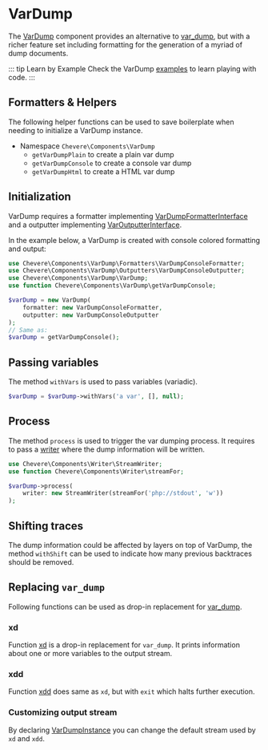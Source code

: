 # VarDump

The [VarDump](../reference/Chevere/Components/VarDump/VarDump.md) component provides an alternative to [var_dump](https://www.php.net/var-dump), but with a richer feature set including formatting for the generation of a myriad of dump documents.

::: tip Learn by Example
Check the VarDump [examples](https://github.com/chevere/examples/tree/main/02.VarDump) to learn playing with code.
:::

## Formatters & Helpers

The following helper functions can be used to save boilerplate when needing to initialize a VarDump instance.

* Namespace `Chevere\Components\VarDump`
  * `getVarDumpPlain` to create a plain var dump
  * `getVarDumpConsole` to create a console var dump
  * `getVarDumpHtml` to create a HTML var dump

## Initialization

VarDump requires a formatter implementing [VarDumpFormatterInterface](../reference/Chevere/Interfaces/VarDump/VarDumpFormatterInterface.md) and a outputter implementing [VarOutputterInterface](../reference/Chevere/Interfaces/VarDump/VarOutputterInterface.md).

In the example below, a VarDump is created with console colored formatting and output:

```php
use Chevere\Components\VarDump\Formatters\VarDumpConsoleFormatter;
use Chevere\Components\VarDump\Outputters\VarDumpConsoleOutputter;
use Chevere\Components\VarDump\VarDump;
use function Chevere\Components\VarDump\getVarDumpConsole;

$varDump = new VarDump(
    formatter: new VarDumpConsoleFormatter,
    outputter: new VarDumpConsoleOutputter
);
// Same as:
$varDump = getVarDumpConsole();
```

## Passing variables

The method `withVars` is used to pass variables (variadic).

```php
$varDump = $varDump->withVars('a var', [], null);
```

## Process

The method `process` is used to trigger the var dumping process. It requires to pass a [writer](Writer.md) where the dump information will be written.

```php
use Chevere\Components\Writer\StreamWriter;
use function Chevere\Components\Writer\streamFor;

$varDump->process(
    writer: new StreamWriter(streamFor('php://stdout', 'w'))
);
```

## Shifting traces

The dump information could be affected by layers on top of VarDump, the method `withShift` can be used to indicate how many previous backtraces should be removed.

## Replacing `var_dump`

Following functions can be used as drop-in replacement for [var_dump](https://www.php.net/var-dump).

### xd

Function [xd](https://github.com/chevere/chevere/blob/main/src/Chevere/Components/VarDump/functions.php#L75) is a drop-in replacement for `var_dump`. It prints information about one or more variables to the output stream.

### xdd

Function [xdd](https://github.com/chevere/chevere/blob/main/src/Chevere/Components/VarDump/functions.php#L101) does same as `xd`, but with `exit` which halts further execution.

### Customizing output stream

By declaring [VarDumpInstance](../reference/Chevere/Components/VarDump/VarDumpInstance.md) you can change the default stream used by `xd` and `xdd`.
